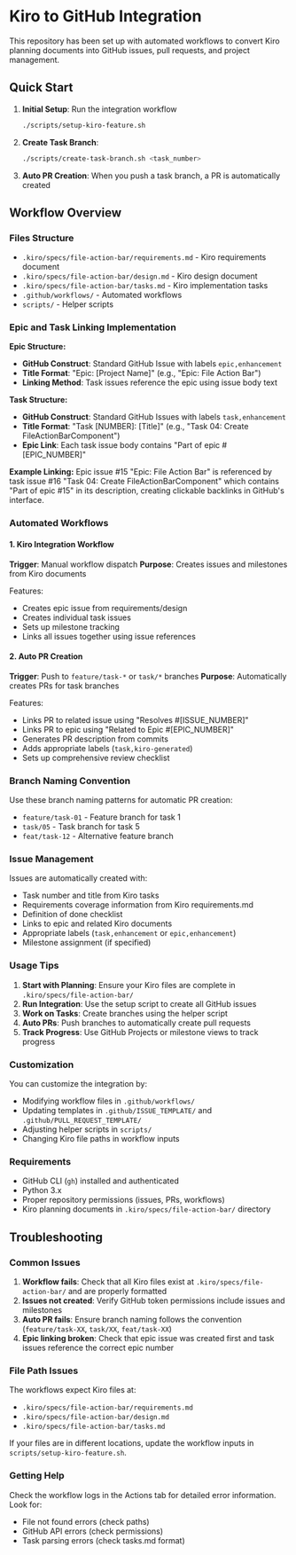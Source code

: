 # Kiro to GitHub Integration

This repository has been set up with automated workflows to convert Kiro planning documents into GitHub issues, pull requests, and project management.

## Quick Start

1. **Initial Setup**: Run the integration workflow
   ```bash
   ./scripts/setup-kiro-feature.sh
   ```

2. **Create Task Branch**:
   ```bash
   ./scripts/create-task-branch.sh <task_number>
   ```

3. **Auto PR Creation**: When you push a task branch, a PR is automatically created

## Workflow Overview

### Files Structure
- `.kiro/specs/file-action-bar/requirements.md` - Kiro requirements document
- `.kiro/specs/file-action-bar/design.md` - Kiro design document
- `.kiro/specs/file-action-bar/tasks.md` - Kiro implementation tasks
- `.github/workflows/` - Automated workflows
- `scripts/` - Helper scripts

### Epic and Task Linking Implementation

**Epic Structure:**
- **GitHub Construct**: Standard GitHub Issue with labels `epic,enhancement`
- **Title Format**: "Epic: [Project Name]" (e.g., "Epic: File Action Bar")
- **Linking Method**: Task issues reference the epic using issue body text

**Task Structure:**
- **GitHub Construct**: Standard GitHub Issues with labels `task,enhancement`
- **Title Format**: "Task [NUMBER]: [Title]" (e.g., "Task 04: Create FileActionBarComponent")
- **Epic Link**: Each task issue body contains "Part of epic #[EPIC_NUMBER]"

**Example Linking:**
Epic issue #15 "Epic: File Action Bar" is referenced by task issue #16 "Task 04: Create FileActionBarComponent" which contains "Part of epic #15" in its description, creating clickable backlinks in GitHub's interface.

### Automated Workflows

#### 1. Kiro Integration Workflow
**Trigger**: Manual workflow dispatch
**Purpose**: Creates issues and milestones from Kiro documents

Features:
- Creates epic issue from requirements/design
- Creates individual task issues
- Sets up milestone tracking
- Links all issues together using issue references

#### 2. Auto PR Creation
**Trigger**: Push to `feature/task-*` or `task/*` branches
**Purpose**: Automatically creates PRs for task branches

Features:
- Links PR to related issue using "Resolves #[ISSUE_NUMBER]"
- Links PR to epic using "Related to Epic #[EPIC_NUMBER]"
- Generates PR description from commits
- Adds appropriate labels (`task,kiro-generated`)
- Sets up comprehensive review checklist

### Branch Naming Convention

Use these branch naming patterns for automatic PR creation:
- `feature/task-01` - Feature branch for task 1
- `task/05` - Task branch for task 5
- `feat/task-12` - Alternative feature branch

### Issue Management

Issues are automatically created with:
- Task number and title from Kiro tasks
- Requirements coverage information from Kiro requirements.md
- Definition of done checklist
- Links to epic and related Kiro documents
- Appropriate labels (`task,enhancement` or `epic,enhancement`)
- Milestone assignment (if specified)

### Usage Tips

1. **Start with Planning**: Ensure your Kiro files are complete in `.kiro/specs/file-action-bar/`
2. **Run Integration**: Use the setup script to create all GitHub issues
3. **Work on Tasks**: Create branches using the helper script
4. **Auto PRs**: Push branches to automatically create pull requests
5. **Track Progress**: Use GitHub Projects or milestone views to track progress

### Customization

You can customize the integration by:
- Modifying workflow files in `.github/workflows/`
- Updating templates in `.github/ISSUE_TEMPLATE/` and `.github/PULL_REQUEST_TEMPLATE/`
- Adjusting helper scripts in `scripts/`
- Changing Kiro file paths in workflow inputs

### Requirements

- GitHub CLI (`gh`) installed and authenticated
- Python 3.x
- Proper repository permissions (issues, PRs, workflows)
- Kiro planning documents in `.kiro/specs/file-action-bar/` directory

## Troubleshooting

### Common Issues

1. **Workflow fails**: Check that all Kiro files exist at `.kiro/specs/file-action-bar/` and are properly formatted
2. **Issues not created**: Verify GitHub token permissions include issues and milestones
3. **Auto PR fails**: Ensure branch naming follows the convention (`feature/task-XX`, `task/XX`, `feat/task-XX`)
4. **Epic linking broken**: Check that epic issue was created first and task issues reference the correct epic number

### File Path Issues

The workflows expect Kiro files at:
- `.kiro/specs/file-action-bar/requirements.md`
- `.kiro/specs/file-action-bar/design.md`
- `.kiro/specs/file-action-bar/tasks.md`

If your files are in different locations, update the workflow inputs in `scripts/setup-kiro-feature.sh`.

### Getting Help

Check the workflow logs in the Actions tab for detailed error information. Look for:
- File not found errors (check paths)
- GitHub API errors (check permissions)
- Task parsing errors (check tasks.md format)
